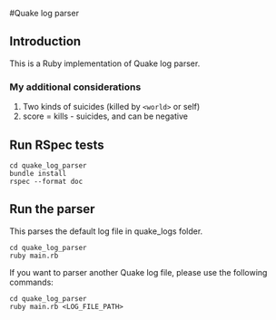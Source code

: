 #Quake log parser

## Introduction
This is a Ruby implementation of Quake log parser.

### My additional considerations
1. Two kinds of suicides (killed by `<world>` or self)
2. score = kills - suicides, and can be negative

## Run RSpec tests
```
cd quake_log_parser
bundle install
rspec --format doc
```

## Run the parser
This parses the default log file in quake_logs folder.
```
cd quake_log_parser
ruby main.rb
```
If you want to parser another Quake log file, please use the following commands:
```
cd quake_log_parser
ruby main.rb <LOG_FILE_PATH>
```
